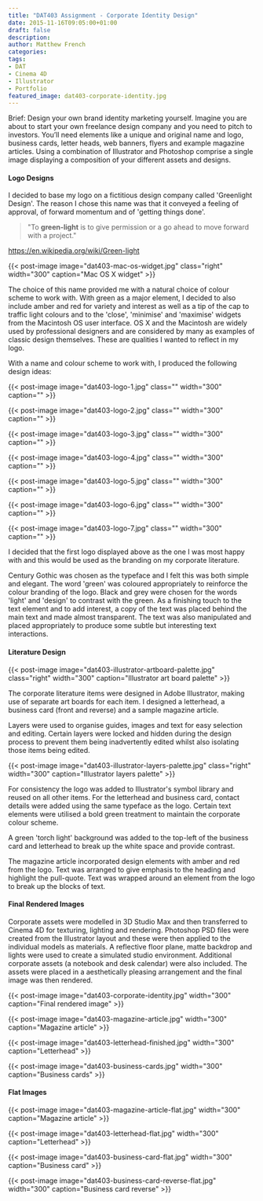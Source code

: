 ```yaml
---
title: "DAT403 Assignment - Corporate Identity Design"
date: 2015-11-16T09:05:00+01:00
draft: false
description: 
author: Matthew French
categories:
tags:
- DAT
- Cinema 4D
- Illustrator
- Portfolio
featured_image: dat403-corporate-identity.jpg
---
```


Brief: Design your own brand identity marketing yourself. Imagine you are about to start your own freelance design company and you need to pitch to investors. You’ll need elements like a unique and original name and logo, business cards, letter heads, web banners, flyers and example magazine articles. Using a combination of Illustrator and Photoshop comprise a single image displaying a composition of your different assets and designs.

<!--more-->

#### Logo Designs

I decided to base my logo on a fictitious design company called 'Greenlight Design'. The reason I chose this name was that it conveyed a feeling of approval, of forward momentum and of 'getting things done'.

> "To **green-light** is to give permission or a go ahead to move forward with a project."

<https://en.wikipedia.org/wiki/Green-light>

{{< post-image image="dat403-mac-os-widget.jpg" class="right" width="300" caption="Mac OS X widget" >}}

The choice of this name provided me with a natural choice of colour scheme to work with. With green as a major element, I decided to also include amber and red for variety and interest as well as a tip of the cap to traffic light colours and to the 'close', 'minimise' and 'maximise' widgets from the Macintosh OS user interface. OS X and the Macintosh are widely used by professional designers and are considered by many as examples of classic design themselves. These are qualities I wanted to reflect in my logo.

With a name and colour scheme to work with, I produced the following design ideas:

{{< post-image image="dat403-logo-1.jpg" class="" width="300" caption="" >}}

{{< post-image image="dat403-logo-2.jpg" class="" width="300" caption="" >}}

{{< post-image image="dat403-logo-3.jpg" class="" width="300" caption="" >}}

{{< post-image image="dat403-logo-4.jpg" class="" width="300" caption="" >}}

{{< post-image image="dat403-logo-5.jpg" class="" width="300" caption="" >}}

{{< post-image image="dat403-logo-6.jpg" class="" width="300" caption="" >}}

{{< post-image image="dat403-logo-7.jpg" class="" width="300" caption="" >}}

I decided that the first logo displayed above as the one I was most happy with and this would be used as the branding on my corporate literature.

Century Gothic was chosen as the typeface and I felt this was both simple and elegant. The word 'green' was coloured appropriately to reinforce the colour branding of the logo. Black and grey were chosen for the words 'light' and 'design' to contrast with the green. As a finishing touch to the text element and to add interest, a copy of the text was placed behind the main text and made almost transparent. The text was also manipulated and placed appropriately to produce some subtle but interesting text interactions.

#### Literature Design

{{< post-image image="dat403-illustrator-artboard-palette.jpg" class="right" width="300" caption="Illustrator art board palette" >}}

The corporate literature items were designed in Adobe Illustrator, making use of separate art boards for each item. I designed a letterhead, a business card (front and reverse) and a sample magazine article.

Layers were used to organise guides, images and text for easy selection and editing. Certain layers were locked and hidden during the design process to prevent them being inadvertently edited whilst also isolating those items being edited.

{{< post-image image="dat403-illustrator-layers-palette.jpg" class="right" width="300" caption="Illustrator layers palette" >}}

For consistency the logo was added to Illustrator's symbol library and reused on all other items. For the letterhead and business card, contact details were added using the same typeface as the logo. Certain text elements were utilised a bold green treatment to maintain the corporate colour scheme.

A green 'torch light' background was added to the top-left of the business card and letterhead to break up the white space and provide contrast.

The magazine article incorporated design elements with amber and red from the logo. Text was arranged to give emphasis to the heading and highlight the pull-quote. Text was wrapped around an element from the logo to break up the blocks of text.

#### Final Rendered Images

Corporate assets were modelled in 3D Studio Max and then transferred to Cinema 4D for texturing, lighting and rendering. Photoshop PSD files were created from the Illustrator layout and these were then applied to the individual models as materials. A reflective floor plane, matte backdrop and lights were used to create a simulated studio environment. Additional corporate assets (a notebook and desk calendar) were also included. The assets were placed in a aesthetically pleasing arrangement and the final image was then rendered.

{{< post-image image="dat403-corporate-identity.jpg" width="300" caption="Final rendered image" >}}

{{< post-image image="dat403-magazine-article.jpg" width="300" caption="Magazine article" >}}

{{< post-image image="dat403-letterhead-finished.jpg" width="300" caption="Letterhead" >}}

{{< post-image image="dat403-business-cards.jpg" width="300" caption="Business cards" >}}

#### Flat Images

{{< post-image image="dat403-magazine-article-flat.jpg" width="300" caption="Magazine article" >}}

{{< post-image image="dat403-letterhead-flat.jpg" width="300" caption="Letterhead" >}}

{{< post-image image="dat403-business-card-flat.jpg" width="300" caption="Business card" >}}

{{< post-image image="dat403-business-card-reverse-flat.jpg" width="300" caption="Business card reverse" >}}